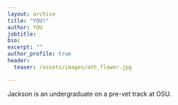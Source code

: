 ```yaml
---
layout: archive
title: "YOU!"
author: YOU
jobtitle:
bio:
excerpt: ""
author_profile: true
header:
  teaser: /assets/images/ath_flower.jpg

---
```

Jackson is an undergraduate on a pre-vet track at OSU.
